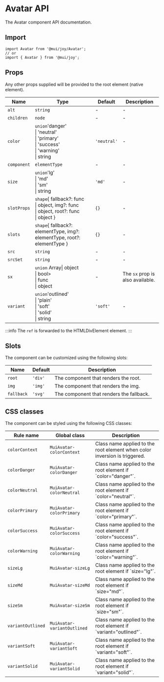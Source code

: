 # Avatar API

The Avatar component API documentation.

## Import

```
import Avatar from '@mui/joy/Avatar';
// or
import { Avatar } from '@mui/joy';
```

## Props

Any other props supplied will be provided to the root element (native element).

| Name | Type | Default | Description |
| --- | --- | --- | --- |
| `alt` | `string` | - | - |
| `children` | `node` | - | - |
| `color` | `union`'danger'<br>\| 'neutral'<br>\| 'primary'<br>\| 'success'<br>\| 'warning'<br>\| string | `'neutral'` | - |
| `component` | `elementType` | - | - |
| `size` | `union`'lg'<br>\| 'md'<br>\| 'sm'<br>\| string | `'md'` | - |
| `slotProps` | `shape`{ fallback?: func<br>\| object, img?: func<br>\| object, root?: func<br>\| object } | `{}` | - |
| `slots` | `shape`{ fallback?: elementType, img?: elementType, root?: elementType } | `{}` | - |
| `src` | `string` | - | - |
| `srcSet` | `string` | - | - |
| `sx` | `union` Array\| object<br>\| bool><br>\| func<br>\| object | - | The `sx` prop is also available. |
| `variant` | `union`'outlined'<br>\| 'plain'<br>\| 'soft'<br>\| 'solid'<br>\| string | `'soft'` | - |

:::info
The `ref` is forwarded to the HTMLDivElement element.
:::

## Slots

The component can be customized using the following slots:

| Name | Default | Description |
| --- | --- | --- |
| `root` | `'div'` | The component that renders the root. |
| `img` | `'img'` | The component that renders the img. |
| `fallback` | `'svg'` | The component that renders the fallback. |

## CSS classes

The component can be styled using the following CSS classes:

| Rule name | Global class | Description |
| --- | --- | --- |
| `colorContext` | `MuiAvatar-colorContext` | Class name applied to the root element when color inversion is triggered. |
| `colorDanger` | `MuiAvatar-colorDanger` | Class name applied to the root element if \`color="danger"\`. |
| `colorNeutral` | `MuiAvatar-colorNeutral` | Class name applied to the root element if \`color="neutral"\`. |
| `colorPrimary` | `MuiAvatar-colorPrimary` | Class name applied to the root element if \`color="primary"\`. |
| `colorSuccess` | `MuiAvatar-colorSuccess` | Class name applied to the root element if \`color="success"\`. |
| `colorWarning` | `MuiAvatar-colorWarning` | Class name applied to the root element if \`color="warning"\`. |
| `sizeLg` | `MuiAvatar-sizeLg` | Class name applied to the root element if \`size="lg"\`. |
| `sizeMd` | `MuiAvatar-sizeMd` | Class name applied to the root element if \`size="md"\`. |
| `sizeSm` | `MuiAvatar-sizeSm` | Class name applied to the root element if \`size="sm"\`. |
| `variantOutlined` | `MuiAvatar-variantOutlined` | Class name applied to the root element if \`variant="outlined"\`. |
| `variantSoft` | `MuiAvatar-variantSoft` | Class name applied to the root element if \`variant="soft"\`. |
| `variantSolid` | `MuiAvatar-variantSolid` | Class name applied to the root element if \`variant="solid"\`. |